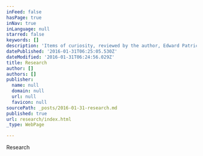 ```yaml
---
inFeed: false
hasPage: true
inNav: true
inLanguage: null
starred: false
keywords: []
description: 'Items of curiosity, reviewed by the author, Edward Patrick Ezju Kranz, as research for the forthcoming Steampunk Novel, Secret Society of the Nine Unknown Men'
datePublished: '2016-01-31T06:25:05.530Z'
dateModified: '2016-01-31T06:24:56.029Z'
title: Research
author: []
authors: []
publisher:
  name: null
  domain: null
  url: null
  favicon: null
sourcePath: _posts/2016-01-31-research.md
published: true
url: research/index.html
_type: WebPage

---
```

Research